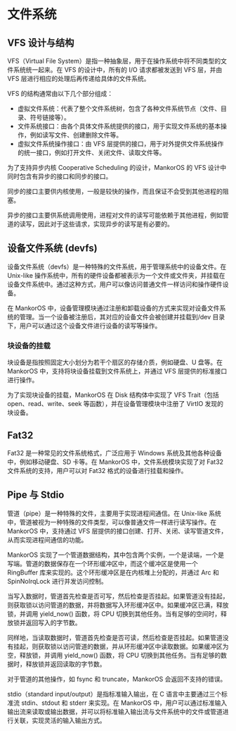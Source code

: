 # 文件系统

## VFS 设计与结构

VFS（Virtual File System）是指一种抽象层，用于在操作系统中将不同类型的文件系统统一起来。在 VFS 的设计中，所有的 I/O 请求都被发送到 VFS 层，并由 VFS 层进行相应的处理后再传递给具体的文件系统。

VFS 的结构通常由以下几个部分组成：

- 虚拟文件系统：代表了整个文件系统树，包含了各种文件系统节点（文件、目录、符号链接等）。
- 文件系统接口：由各个具体文件系统提供的接口，用于实现文件系统的基本操作，例如读写文件、创建删除文件等。
- 虚拟文件系统操作接口：由 VFS 层提供的接口，用于对外提供文件系统操作的统一接口，例如打开文件、关闭文件、读取文件等。


为了支持异步内核 Cooperative Scheduling 的设计，MankorOS 的 VFS 设计中同时包含有异步的接口和同步的接口。

同步的接口主要供内核使用，一般是较快的操作，而且保证不会受到其他进程的阻塞。

异步的接口主要供系统调用使用，进程对文件的读写可能依赖于其他进程，例如管道的读写，因此对于这些请求，实现异步的读写是有必要的。

<!-- ## 块缓存与目录树缓存的理想设计 -->

## 设备文件系统 (devfs)

设备文件系统（devfs）是一种特殊的文件系统，用于管理系统中的设备文件。在 Unix-like 操作系统中，所有的硬件设备都被表示为一个文件或文件夹，并挂载在设备文件系统中。通过这种方式，用户可以像访问普通文件一样访问和操作硬件设备。

在 MankorOS 中，设备管理模块通过注册和卸载设备的方式来实现对设备文件系统的管理。当一个设备被注册后，其对应的设备文件会被创建并挂载到/dev 目录下，用户可以通过这个设备文件进行设备的读写等操作。


### 块设备的挂载

块设备是指按照固定大小划分为若干个扇区的存储介质，例如硬盘、U 盘等。在 MankorOS 中，支持将块设备挂载到文件系统上，并通过 VFS 层提供的标准接口进行操作。

为了实现块设备的挂载，MankorOS 在 Disk 结构体中实现了 VFS Trait（包括 open、read、write、seek 等函数），并在设备管理模块中注册了 VirtIO 发现的块设备。


## Fat32

Fat32 是一种常见的文件系统格式，广泛应用于 Windows 系统及其他各种设备中，例如移动硬盘、SD 卡等。在 MankorOS 中，文件系统模块实现了对 Fat32 文件系统的支持，用户可以对 Fat32 格式的设备进行挂载和操作。

## Pipe 与 Stdio

管道（pipe）是一种特殊的文件，主要用于实现进程间通信。在 Unix-like 系统中，管道被视为一种特殊的文件类型，可以像普通文件一样进行读写操作。在 MankorOS 中，支持通过 VFS 层提供的接口创建、打开、关闭、读写管道文件，从而实现进程间通信的功能。

MankorOS 实现了一个管道数据结构，其中包含两个实例，一个是读端，一个是写端。管道的数据保存在一个环形缓冲区中，而这个缓冲区是使用一个 RingBuffer 库来实现的。这个环形缓冲区是在内核堆上分配的，并通过 Arc 和 SpinNoIrqLock 进行并发访问控制。

当写入数据时，管道首先检查是否可写，然后检查是否挂起。如果管道没有挂起，则获取锁以访问管道的数据，并将数据写入环形缓冲区中。如果缓冲区已满，释放锁，并调用 yield_now() 函数，将 CPU 切换到其他任务。当有足够的空间时，释放锁并返回写入的字节数。

同样地，当读取数据时，管道首先检查是否可读，然后检查是否挂起。如果管道没有挂起，则获取锁以访问管道的数据，并从环形缓冲区中读取数据。如果缓冲区为空，释放锁，并调用 yield_now() 函数，将 CPU 切换到其他任务。当有足够的数据时，释放锁并返回读取的字节数。

对于管道的其他操作，如 fsync 和 truncate，MankorOS 会返回不支持的错误。

stdio（standard input/output）是指标准输入输出，在 C 语言中主要通过三个标准流 stdin、stdout 和 stderr 来实现。在 MankorOS 中，用户可以通过标准输入输出流来读取或输出数据，并可以将标准输入输出流与文件系统中的文件或管道进行关联，实现灵活的输入输出方式。